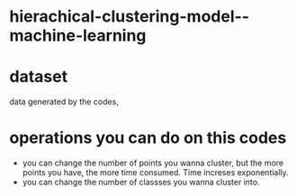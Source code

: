 # hierachical-clustering-model--machine-learning

# dataset
data generated by the codes, 
# operations you can do on this codes
- you can change the number of points you wanna cluster, but the more points you have, the more time consumed. Time increses exponentially.
- you can change the number of classses you wanna cluster into.
